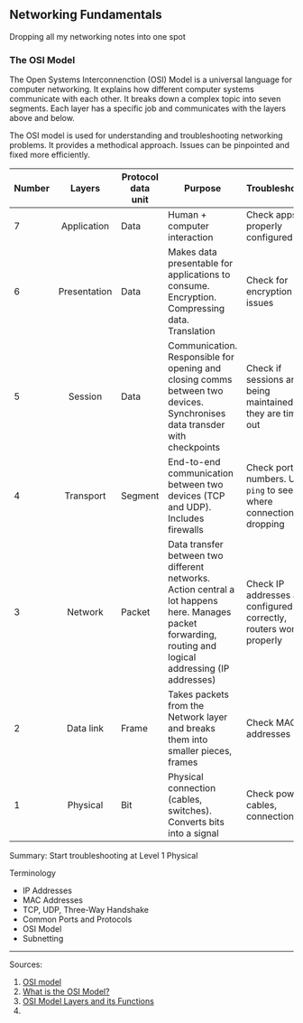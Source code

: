 ## Networking Fundamentals

Dropping all my networking notes into one spot

### The OSI Model

The Open Systems Interconnenction (OSI) Model is a universal language for computer networking. It explains how different computer systems communicate with each other. It breaks down a complex topic into seven segments. Each layer has a specific job and communicates with the layers above and below.

The OSI model is used for understanding and troubleshooting networking problems. It provides a methodical approach. Issues can be pinpointed and fixed more efficiently.


| Number      | Layers   | Protocol data unit | Purpose | Troubleshooting |
| :---    |    :----:   |   ---    | -- | -- |
| 7 | Application | Data | Human + computer interaction | Check apps are properly configured |
| 6 | Presentation | Data | Makes data presentable for applications to consume. Encryption. Compressing data. Translation | Check for encryption issues |
| 5 | Session| Data | Communication. Responsible for opening and closing comms between two devices. Synchronises data transder with checkpoints | Check if sessions are being maintained or if they are timing out |
| 4 | Transport | Segment | End-to-end communication between two devices (TCP and UDP). Includes firewalls |  Check port numbers. Use ```ping``` to see where connections are dropping  |
| 3 | Network | Packet | Data transfer between two different networks. Action central a lot happens here. Manages packet forwarding, routing and logical addressing (IP addresses) | Check IP addresses are configured correctly, routers working properly |
| 2 | Data link | Frame| Takes packets from the Network layer and breaks them into smaller pieces, frames | Check MAC addresses |
| 1 | Physical | Bit | Physical connection (cables, switches). Converts bits into a signal |  Check power, cables, connections |


Summary: Start troubleshooting at Level 1 Physical


Terminology


* IP Addresses
* MAC Addresses
* TCP, UDP, Three-Way Handshake
* Common Ports and Protocols
* OSI Model
* Subnetting


[### Summary.]: # 


__________________
Sources: 
1. [OSI model](https://en.wikipedia.org/wiki/OSI_model)
2. [What is the OSI Model?](https://www.cloudflare.com/en-gb/learning/ddos/glossary/open-systems-interconnection-model-osi/)
3. [OSI Model Layers and its Functions](https://electricalacademia.com/computer/osi-model-layers-functions/)
4. 

